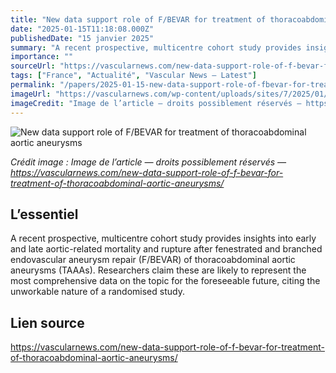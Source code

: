 ```yaml
---
title: "New data support role of F/BEVAR for treatment of thoracoabdominal aortic aneurysms"
date: "2025-01-15T11:18:08.000Z"
publishedDate: "15 janvier 2025"
summary: "A recent prospective, multicentre cohort study provides insights into early and late aortic-related mortality and rupture after fenestrated and branched endovascular aneurysm repair (F/BEVAR) of thoracoabdominal aortic aneurysms (TAAAs). Researchers claim these are likely to represent the most comprehensive data on the topic for the foreseeable future, citing the unworkable nature of a randomised study."
importance: ""
sourceUrl: "https://vascularnews.com/new-data-support-role-of-f-bevar-for-treatment-of-thoracoabdominal-aortic-aneurysms/"
tags: ["France", "Actualité", "Vascular News — Latest"]
permalink: "/papers/2025-01-15-new-data-support-role-of-fbevar-for-treatment-of-thoracoabdominal-aortic-aneurysms"
imageUrl: "https://vascularnews.com/wp-content/uploads/sites/7/2025/01/Gustavo-Oderich-web.png"
imageCredit: "Image de l’article — droits possiblement réservés — https://vascularnews.com/new-data-support-role-of-f-bevar-for-treatment-of-thoracoabdominal-aortic-aneurysms/"
---
```


![New data support role of F/BEVAR for treatment of thoracoabdominal aortic aneurysms](https://vascularnews.com/wp-content/uploads/sites/7/2025/01/Gustavo-Oderich-web.png)

*Crédit image : Image de l’article — droits possiblement réservés — https://vascularnews.com/new-data-support-role-of-f-bevar-for-treatment-of-thoracoabdominal-aortic-aneurysms/*

## L’essentiel

A recent prospective, multicentre cohort study provides insights into early and late aortic-related mortality and rupture after fenestrated and branched endovascular aneurysm repair (F/BEVAR) of thoracoabdominal aortic aneurysms (TAAAs). Researchers claim these are likely to represent the most comprehensive data on the topic for the foreseeable future, citing the unworkable nature of a randomised study.

## Lien source

https://vascularnews.com/new-data-support-role-of-f-bevar-for-treatment-of-thoracoabdominal-aortic-aneurysms/
